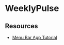 # WeeklyPulse

## Resources

- [Menu Bar App Tutorial](https://blog.schurigeln.com/menu-bar-apps-swift-ui/)
